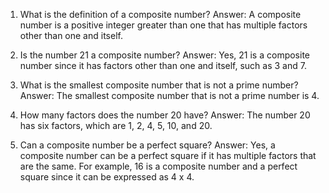 

1. What is the definition of a composite number?
Answer: A composite number is a positive integer greater than one that has multiple factors other than one and itself.

2. Is the number 21 a composite number?
Answer: Yes, 21 is a composite number since it has factors other than one and itself, such as 3 and 7.

3. What is the smallest composite number that is not a prime number?
Answer: The smallest composite number that is not a prime number is 4.

4. How many factors does the number 20 have?
Answer: The number 20 has six factors, which are 1, 2, 4, 5, 10, and 20.

5. Can a composite number be a perfect square?
Answer: Yes, a composite number can be a perfect square if it has multiple factors that are the same. For example, 16 is a composite number and a perfect square since it can be expressed as 4 x 4.